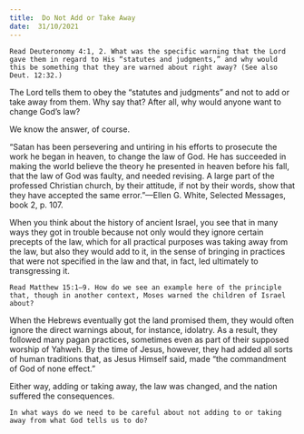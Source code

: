 ```yaml
---
title:  Do Not Add or Take Away
date:  31/10/2021
---
```


`Read Deuteronomy 4:1, 2. What was the specific warning that the Lord gave them in regard to His “statutes and judgments,” and why would this be something that they are warned about right away? (See also Deut. 12:32.)`

The Lord tells them to obey the “statutes and judgments” and not to add or take away from them. Why say that? After all, why would anyone want to change God’s law?

We know the answer, of course.

“Satan has been persevering and untiring in his efforts to prosecute the work he began in heaven, to change the law of God. He has succeeded in making the world believe the theory he presented in heaven before his fall, that the law of God was faulty, and needed revising. A large part of the professed Christian church, by their attitude, if not by their words, show that they have accepted the same error.”—Ellen G. White, Selected Messages, book 2, p. 107.

When you think about the history of ancient Israel, you see that in many ways they got in trouble because not only would they ignore certain precepts of the law, which for all practical purposes was taking away from the law, but also they would add to it, in the sense of bringing in practices that were not specified in the law and that, in fact, led ultimately to transgressing it.

`Read Matthew 15:1–9. How do we see an example here of the principle that, though in another context, Moses warned the children of Israel about?`

When the Hebrews eventually got the land promised them, they would often ignore the direct warnings about, for instance, idolatry. As a result, they followed many pagan practices, sometimes even as part of their supposed worship of Yahweh. By the time of Jesus, however, they had added all sorts of human traditions that, as Jesus Himself said, made “the commandment of God of none effect.”

Either way, adding or taking away, the law was changed, and the nation suffered the consequences.

`In what ways do we need to be careful about not adding to or taking away from what God tells us to do?`